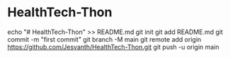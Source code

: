# HealthTech-Thon
echo "# HealthTech-Thon" >> README.md
git init
git add README.md
git commit -m "first commit"
git branch -M main
git remote add origin https://github.com/Jesvanth/HealthTech-Thon.git
git push -u origin main
